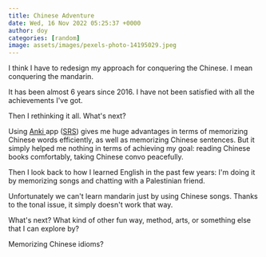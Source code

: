 ```yaml
---
title: Chinese Adventure
date: Wed, 16 Nov 2022 05:25:37 +0000
author: doy
categories: [random]
image: assets/images/pexels-photo-14195029.jpeg
---
```


I think I have to redesign my approach for conquering the Chinese. I mean conquering the mandarin. 

It has been almost 6 years since 2016. I have not been satisfied with all the achievements I've got. 

Then I rethinking it all. What's next?

Using [Anki ](https://apps.apple.com/us/app/ankimobile-flashcards/id373493387)app ([SRS](https://en.wikipedia.org/wiki/Spaced_repetition)) gives me huge advantages in terms of memorizing Chinese words efficiently, as well as memorizing Chinese sentences. But it simply helped me nothing in terms of achieving my goal: reading Chinese books comfortably, taking Chinese convo peacefully. 

Then I look back to how I learned English in the past few years: I'm doing it by memorizing songs and chatting with a Palestinian friend. 

Unfortunately we can't learn mandarin just by using Chinese songs. Thanks to the tonal issue, it simply doesn't work that way.

What's next? What kind of other fun way, method, arts, or something else that I can explore by? 

Memorizing Chinese idioms?
